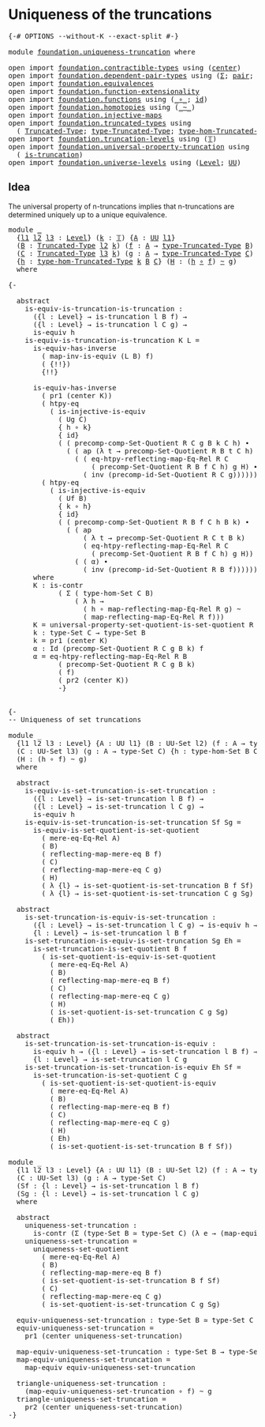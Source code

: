 # Uniqueness of the truncations

<pre class="Agda"><a id="42" class="Symbol">{-#</a> <a id="46" class="Keyword">OPTIONS</a> <a id="54" class="Pragma">--without-K</a> <a id="66" class="Pragma">--exact-split</a> <a id="80" class="Symbol">#-}</a>

<a id="85" class="Keyword">module</a> <a id="92" href="foundation.uniqueness-truncation.html" class="Module">foundation.uniqueness-truncation</a> <a id="125" class="Keyword">where</a>

<a id="132" class="Keyword">open</a> <a id="137" class="Keyword">import</a> <a id="144" href="foundation.contractible-types.html" class="Module">foundation.contractible-types</a> <a id="174" class="Keyword">using</a> <a id="180" class="Symbol">(</a><a id="181" href="foundation-core.contractible-types.html#1085" class="Function">center</a><a id="187" class="Symbol">)</a>
<a id="189" class="Keyword">open</a> <a id="194" class="Keyword">import</a> <a id="201" href="foundation.dependent-pair-types.html" class="Module">foundation.dependent-pair-types</a> <a id="233" class="Keyword">using</a> <a id="239" class="Symbol">(</a><a id="240" href="foundation-core.dependent-pair-types.html#502" class="Record">Σ</a><a id="241" class="Symbol">;</a> <a id="243" href="foundation-core.dependent-pair-types.html#575" class="InductiveConstructor">pair</a><a id="247" class="Symbol">;</a> <a id="249" href="foundation-core.dependent-pair-types.html#592" class="Field">pr1</a><a id="252" class="Symbol">;</a> <a id="254" href="foundation-core.dependent-pair-types.html#604" class="Field">pr2</a><a id="257" class="Symbol">)</a>
<a id="259" class="Keyword">open</a> <a id="264" class="Keyword">import</a> <a id="271" href="foundation.equivalences.html" class="Module">foundation.equivalences</a>
<a id="295" class="Keyword">open</a> <a id="300" class="Keyword">import</a> <a id="307" href="foundation.function-extensionality.html" class="Module">foundation.function-extensionality</a>
<a id="342" class="Keyword">open</a> <a id="347" class="Keyword">import</a> <a id="354" href="foundation.functions.html" class="Module">foundation.functions</a> <a id="375" class="Keyword">using</a> <a id="381" class="Symbol">(</a><a id="382" href="foundation-core.functions.html#407" class="Function Operator">_∘_</a><a id="385" class="Symbol">;</a> <a id="387" href="foundation-core.functions.html#309" class="Function">id</a><a id="389" class="Symbol">)</a>
<a id="391" class="Keyword">open</a> <a id="396" class="Keyword">import</a> <a id="403" href="foundation.homotopies.html" class="Module">foundation.homotopies</a> <a id="425" class="Keyword">using</a> <a id="431" class="Symbol">(</a><a id="432" href="foundation-core.homotopies.html#545" class="Function Operator">_~_</a><a id="435" class="Symbol">)</a>
<a id="437" class="Keyword">open</a> <a id="442" class="Keyword">import</a> <a id="449" href="foundation.injective-maps.html" class="Module">foundation.injective-maps</a>
<a id="475" class="Keyword">open</a> <a id="480" class="Keyword">import</a> <a id="487" href="foundation.truncated-types.html" class="Module">foundation.truncated-types</a> <a id="514" class="Keyword">using</a>
  <a id="522" class="Symbol">(</a> <a id="524" href="foundation-core.truncated-types.html#1912" class="Function">Truncated-Type</a><a id="538" class="Symbol">;</a> <a id="540" href="foundation-core.truncated-types.html#2047" class="Function">type-Truncated-Type</a><a id="559" class="Symbol">;</a> <a id="561" href="foundation-core.truncated-types.html#10684" class="Function">type-hom-Truncated-Type</a><a id="584" class="Symbol">)</a>
<a id="586" class="Keyword">open</a> <a id="591" class="Keyword">import</a> <a id="598" href="foundation.truncation-levels.html" class="Module">foundation.truncation-levels</a> <a id="627" class="Keyword">using</a> <a id="633" class="Symbol">(</a><a id="634" href="foundation-core.truncation-levels.html#382" class="Datatype">𝕋</a><a id="635" class="Symbol">)</a>
<a id="637" class="Keyword">open</a> <a id="642" class="Keyword">import</a> <a id="649" href="foundation.universal-property-truncation.html" class="Module">foundation.universal-property-truncation</a> <a id="690" class="Keyword">using</a>
  <a id="698" class="Symbol">(</a> <a id="700" href="foundation.universal-property-truncation.html#1970" class="Function">is-truncation</a><a id="713" class="Symbol">)</a>
<a id="715" class="Keyword">open</a> <a id="720" class="Keyword">import</a> <a id="727" href="foundation.universe-levels.html" class="Module">foundation.universe-levels</a> <a id="754" class="Keyword">using</a> <a id="760" class="Symbol">(</a><a id="761" href="Agda.Primitive.html#597" class="Postulate">Level</a><a id="766" class="Symbol">;</a> <a id="768" href="foundation-core.universe-levels.html#222" class="Primitive">UU</a><a id="770" class="Symbol">)</a>
</pre>
## Idea

The universal property of n-truncations implies that n-truncations are determined uniquely up to a unique equivalence.

<pre class="Agda"><a id="914" class="Keyword">module</a> <a id="921" href="foundation.uniqueness-truncation.html#921" class="Module">_</a>
  <a id="925" class="Symbol">{</a><a id="926" href="foundation.uniqueness-truncation.html#926" class="Bound">l1</a> <a id="929" href="foundation.uniqueness-truncation.html#929" class="Bound">l2</a> <a id="932" href="foundation.uniqueness-truncation.html#932" class="Bound">l3</a> <a id="935" class="Symbol">:</a> <a id="937" href="Agda.Primitive.html#597" class="Postulate">Level</a><a id="942" class="Symbol">}</a> <a id="944" class="Symbol">(</a><a id="945" href="foundation.uniqueness-truncation.html#945" class="Bound">k</a> <a id="947" class="Symbol">:</a> <a id="949" href="foundation-core.truncation-levels.html#382" class="Datatype">𝕋</a><a id="950" class="Symbol">)</a> <a id="952" class="Symbol">{</a><a id="953" href="foundation.uniqueness-truncation.html#953" class="Bound">A</a> <a id="955" class="Symbol">:</a> <a id="957" href="foundation-core.universe-levels.html#222" class="Primitive">UU</a> <a id="960" href="foundation.uniqueness-truncation.html#926" class="Bound">l1</a><a id="962" class="Symbol">}</a>
  <a id="966" class="Symbol">(</a><a id="967" href="foundation.uniqueness-truncation.html#967" class="Bound">B</a> <a id="969" class="Symbol">:</a> <a id="971" href="foundation-core.truncated-types.html#1912" class="Function">Truncated-Type</a> <a id="986" href="foundation.uniqueness-truncation.html#929" class="Bound">l2</a> <a id="989" href="foundation.uniqueness-truncation.html#945" class="Bound">k</a><a id="990" class="Symbol">)</a> <a id="992" class="Symbol">(</a><a id="993" href="foundation.uniqueness-truncation.html#993" class="Bound">f</a> <a id="995" class="Symbol">:</a> <a id="997" href="foundation.uniqueness-truncation.html#953" class="Bound">A</a> <a id="999" class="Symbol">→</a> <a id="1001" href="foundation-core.truncated-types.html#2047" class="Function">type-Truncated-Type</a> <a id="1021" href="foundation.uniqueness-truncation.html#967" class="Bound">B</a><a id="1022" class="Symbol">)</a>
  <a id="1026" class="Symbol">(</a><a id="1027" href="foundation.uniqueness-truncation.html#1027" class="Bound">C</a> <a id="1029" class="Symbol">:</a> <a id="1031" href="foundation-core.truncated-types.html#1912" class="Function">Truncated-Type</a> <a id="1046" href="foundation.uniqueness-truncation.html#932" class="Bound">l3</a> <a id="1049" href="foundation.uniqueness-truncation.html#945" class="Bound">k</a><a id="1050" class="Symbol">)</a> <a id="1052" class="Symbol">(</a><a id="1053" href="foundation.uniqueness-truncation.html#1053" class="Bound">g</a> <a id="1055" class="Symbol">:</a> <a id="1057" href="foundation.uniqueness-truncation.html#953" class="Bound">A</a> <a id="1059" class="Symbol">→</a> <a id="1061" href="foundation-core.truncated-types.html#2047" class="Function">type-Truncated-Type</a> <a id="1081" href="foundation.uniqueness-truncation.html#1027" class="Bound">C</a><a id="1082" class="Symbol">)</a>
  <a id="1086" class="Symbol">{</a><a id="1087" href="foundation.uniqueness-truncation.html#1087" class="Bound">h</a> <a id="1089" class="Symbol">:</a> <a id="1091" href="foundation-core.truncated-types.html#10684" class="Function">type-hom-Truncated-Type</a> <a id="1115" href="foundation.uniqueness-truncation.html#945" class="Bound">k</a> <a id="1117" href="foundation.uniqueness-truncation.html#967" class="Bound">B</a> <a id="1119" href="foundation.uniqueness-truncation.html#1027" class="Bound">C</a><a id="1120" class="Symbol">}</a> <a id="1122" class="Symbol">(</a><a id="1123" href="foundation.uniqueness-truncation.html#1123" class="Bound">H</a> <a id="1125" class="Symbol">:</a> <a id="1127" class="Symbol">(</a><a id="1128" href="foundation.uniqueness-truncation.html#1087" class="Bound">h</a> <a id="1130" href="foundation-core.functions.html#407" class="Function Operator">∘</a> <a id="1132" href="foundation.uniqueness-truncation.html#993" class="Bound">f</a><a id="1133" class="Symbol">)</a> <a id="1135" href="foundation-core.homotopies.html#545" class="Function Operator">~</a> <a id="1137" href="foundation.uniqueness-truncation.html#1053" class="Bound">g</a><a id="1138" class="Symbol">)</a>
  <a id="1142" class="Keyword">where</a>

<a id="1149" class="Comment">{-

  abstract
    is-equiv-is-truncation-is-truncation :
      ({l : Level} → is-truncation l B f) →
      ({l : Level} → is-truncation l C g) →
      is-equiv h
    is-equiv-is-truncation-is-truncation K L =
      is-equiv-has-inverse
        ( map-inv-is-equiv (L B) f)
        ( {!!})
        {!!}

      is-equiv-has-inverse 
        ( pr1 (center K))
        ( htpy-eq
          ( is-injective-is-equiv
            ( Ug C)
            { h ∘ k}
            { id}
            ( ( precomp-comp-Set-Quotient R C g B k C h) ∙
              ( ( ap (λ t → precomp-Set-Quotient R B t C h) α) ∙
                ( ( eq-htpy-reflecting-map-Eq-Rel R C
                    ( precomp-Set-Quotient R B f C h) g H) ∙
                  ( inv (precomp-id-Set-Quotient R C g)))))))
        ( htpy-eq
          ( is-injective-is-equiv
            ( Uf B)
            { k ∘ h}
            { id}
            ( ( precomp-comp-Set-Quotient R B f C h B k) ∙
              ( ( ap
                  ( λ t → precomp-Set-Quotient R C t B k)
                  ( eq-htpy-reflecting-map-Eq-Rel R C
                    ( precomp-Set-Quotient R B f C h) g H)) ∙
                ( ( α) ∙
                  ( inv (precomp-id-Set-Quotient R B f)))))))
      where
      K : is-contr
            ( Σ ( type-hom-Set C B)
                ( λ h →
                  ( h ∘ map-reflecting-map-Eq-Rel R g) ~
                  ( map-reflecting-map-Eq-Rel R f)))
      K = universal-property-set-quotient-is-set-quotient R C g Ug B f
      k : type-Set C → type-Set B
      k = pr1 (center K)
      α : Id (precomp-Set-Quotient R C g B k) f
      α = eq-htpy-reflecting-map-Eq-Rel R B
            ( precomp-Set-Quotient R C g B k)
            ( f)
            ( pr2 (center K))
            -}</a>

  
<a id="2905" class="Comment">{-
-- Uniqueness of set truncations

module _
  {l1 l2 l3 : Level} {A : UU l1} (B : UU-Set l2) (f : A → type-Set B)
  (C : UU-Set l3) (g : A → type-Set C) {h : type-hom-Set B C}
  (H : (h ∘ f) ~ g)
  where

  abstract
    is-equiv-is-set-truncation-is-set-truncation :
      ({l : Level} → is-set-truncation l B f) →
      ({l : Level} → is-set-truncation l C g) →
      is-equiv h
    is-equiv-is-set-truncation-is-set-truncation Sf Sg =
      is-equiv-is-set-quotient-is-set-quotient
        ( mere-eq-Eq-Rel A)
        ( B)
        ( reflecting-map-mere-eq B f)
        ( C)
        ( reflecting-map-mere-eq C g)
        ( H)
        ( λ {l} → is-set-quotient-is-set-truncation B f Sf)
        ( λ {l} → is-set-quotient-is-set-truncation C g Sg)

  abstract
    is-set-truncation-is-equiv-is-set-truncation :
      ({l : Level} → is-set-truncation l C g) → is-equiv h → 
      {l : Level} → is-set-truncation l B f
    is-set-truncation-is-equiv-is-set-truncation Sg Eh =
      is-set-truncation-is-set-quotient B f
        ( is-set-quotient-is-equiv-is-set-quotient
          ( mere-eq-Eq-Rel A)
          ( B)
          ( reflecting-map-mere-eq B f)
          ( C)
          ( reflecting-map-mere-eq C g)
          ( H)
          ( is-set-quotient-is-set-truncation C g Sg)
          ( Eh))

  abstract
    is-set-truncation-is-set-truncation-is-equiv :
      is-equiv h → ({l : Level} → is-set-truncation l B f) →
      {l : Level} → is-set-truncation l C g
    is-set-truncation-is-set-truncation-is-equiv Eh Sf =
      is-set-truncation-is-set-quotient C g
        ( is-set-quotient-is-set-quotient-is-equiv
          ( mere-eq-Eq-Rel A)
          ( B)
          ( reflecting-map-mere-eq B f)
          ( C)
          ( reflecting-map-mere-eq C g)
          ( H)
          ( Eh)
          ( is-set-quotient-is-set-truncation B f Sf))

module _
  {l1 l2 l3 : Level} {A : UU l1} (B : UU-Set l2) (f : A → type-Set B)
  (C : UU-Set l3) (g : A → type-Set C)
  (Sf : {l : Level} → is-set-truncation l B f)
  (Sg : {l : Level} → is-set-truncation l C g)
  where

  abstract
    uniqueness-set-truncation :
      is-contr (Σ (type-Set B ≃ type-Set C) (λ e → (map-equiv e ∘ f) ~ g))
    uniqueness-set-truncation =
      uniqueness-set-quotient
        ( mere-eq-Eq-Rel A)
        ( B)
        ( reflecting-map-mere-eq B f)
        ( is-set-quotient-is-set-truncation B f Sf)
        ( C)
        ( reflecting-map-mere-eq C g)
        ( is-set-quotient-is-set-truncation C g Sg)
  
  equiv-uniqueness-set-truncation : type-Set B ≃ type-Set C
  equiv-uniqueness-set-truncation =
    pr1 (center uniqueness-set-truncation)

  map-equiv-uniqueness-set-truncation : type-Set B → type-Set C
  map-equiv-uniqueness-set-truncation =
    map-equiv equiv-uniqueness-set-truncation

  triangle-uniqueness-set-truncation :
    (map-equiv-uniqueness-set-truncation ∘ f) ~ g
  triangle-uniqueness-set-truncation =
    pr2 (center uniqueness-set-truncation)
-}</a>
</pre>